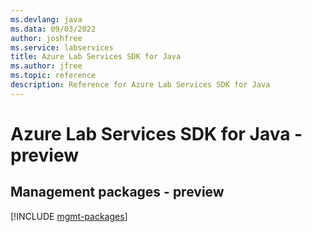 ```yaml
---
ms.devlang: java
ms.data: 09/03/2022
author: joshfree
ms.service: labservices
title: Azure Lab Services SDK for Java
ms.author: jfree
ms.topic: reference
description: Reference for Azure Lab Services SDK for Java
---
```

# Azure Lab Services SDK for Java - preview

## Management packages - preview
[!INCLUDE [mgmt-packages](lab-services-mgmt-index.md)]
